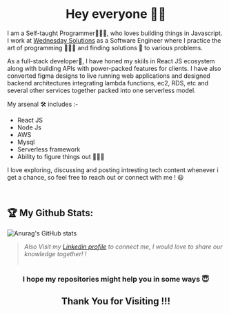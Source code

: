 <h1 align="center"> Hey everyone 🙋‍♂️</h1>



I am a Self-taught Programmer👨🏻‍💻, who loves building things in Javascript. 
I work at [Wednesday Solutions](https://www.wednesday.is/) as a Software Engineer where I practice the art of programming 👨🏻‍💻 and finding solutions 🔧 to various problems.

As a full-stack developer🚀, I have honed my skiils in React JS ecosystem along with building APIs with power-packed features for clients. I have also converted figma designs to live running web applications and designed backend architectures integrating lambda functions, ec2, RDS, etc and several other services together packed into one serverless model. 

My arsenal 🛠️ includes :- 

- React JS
- Node Js
- AWS 
- Mysql 
- Serverless framework
- Ability to figure things out 👨🏻‍💻

I love exploring, discussing and posting intresting tech content whenever i get a chance, so feel free to reach out or connect with me ! 😃




<br>

## :trophy: My Github Stats:
![Anurag's GitHub stats](https://github-readme-stats.vercel.app/api?username=abhimishra01&theme=dark&show_icons=true)
<div>





> *Also Visit my [Linkedin profile](https://www.linkedin.com/in/abhimishra321/) to connect me, I would love to share our knowledge together! !*
<br><br>
<h3 align="center">I hope my repositories might help you in some ways 😇<h3>

<h2 align="center"> Thank You for Visiting !!! </h2>
